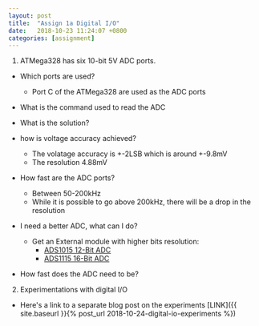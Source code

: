 ```yaml
---
layout: post
title:  "Assign 1a Digital I/O"
date:   2018-10-23 11:24:07 +0800
categories: [assignment]
---
```


1. ATMega328 has six 10-bit 5V ADC ports.
  * Which ports are used? <br /> 
     - Port C of the ATMega328 are used as the ADC ports
     
  * What is the command used to read the ADC <br />
  * What is the solution?
  
  * how is voltage accuracy achieved?
     - The volatage accuracy is +-2LSB which is around +-9.8mV
     - The resolution 4.88mV
     
  * How fast are the ADC ports?
     - Between 50-200kHz
     - While it is possible to go above 200kHz, there will be a drop in the resolution
     
  * I need a better ADC, what can I do?
     - Get an External module with higher bits resolution:
         - [ADS1015 12-Bit ADC](https://www.adafruit.com/product/1083) 
         - [ADS1115 16-Bit ADC](https://www.adafruit.com/product/1085) 
     
  * How fast does the ADC need to be?
  
2. Experimentations with digital I/O
  * Here's a link to a separate blog post on the experiments [LINK]({{ site.baseurl  }}{% post_url 2018-10-24-digital-io-experiments %})
